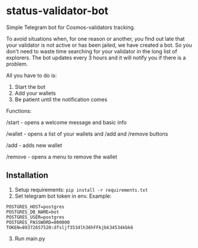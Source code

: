 # status-validator-bot
Simple Telegram bot for Cosmos-validators tracking.

To avoid situations when, for one reason or another, you find out late that your validator is not active or has been jailed, we have created a bot. So you don't need to waste time searching for your validator in the long list of explorers. The bot updates every 3 hours and it will notify you if there is a problem.

All you have to do is:
1. Start the bot
2. Add your wallets
3. Be patient until the notification comes

Functions:

/start - opens a welcome message and basic info

/wallet - opens a list of your wallets and /add and /remove buttons

/add - adds new wallet

/remove - opens a menu to remove the wallet

## Installation
1. Setup requirements: `pip install -r requirements.txt`
2. Set telegram bot token in env. Example:
```
POSTGRES_HOST=postgres
POSTGRES_DB_NAME=bot
POSTGRES_USER=postgres
POSTGRES_PASSWORD=000000
TOKEN=89372657520:dfsljf3534lh36hFFkjbk34534kbk6
```
3. Run main.py
